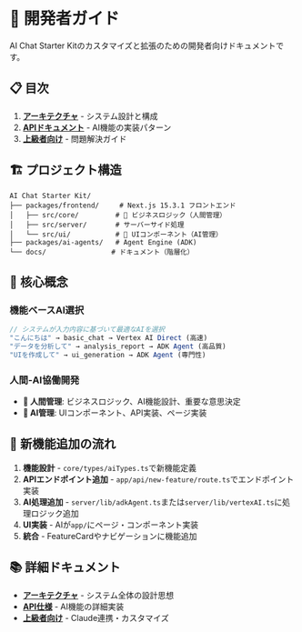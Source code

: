 # 🔧 開発者ガイド

AI Chat Starter Kitのカスタマイズと拡張のための開発者向けドキュメントです。

## 📋 目次

1. **[アーキテクチャ](./architecture.md)** - システム設計と構成
2. **[APIドキュメント](../api/)** - AI機能の実装パターン
3. **[上級者向け](../advanced/)** - 問題解決ガイド

## 🏗️ プロジェクト構造

```
AI Chat Starter Kit/
├── packages/frontend/     # Next.js 15.3.1 フロントエンド
│   ├── src/core/         # 🔴 ビジネスロジック（人間管理）
│   ├── src/server/       # サーバーサイド処理
│   └── src/ui/           # 🤖 UIコンポーネント（AI管理）
├── packages/ai-agents/   # Agent Engine (ADK)
└── docs/                # ドキュメント（階層化）
```

## 🎯 核心概念

### 機能ベースAI選択
```typescript
// システムが入力内容に基づいて最適なAIを選択
"こんにちは" → basic_chat → Vertex AI Direct (高速)
"データを分析して" → analysis_report → ADK Agent (高品質)
"UIを作成して" → ui_generation → ADK Agent (専門性)
```

### 人間-AI協働開発
- **🔴 人間管理**: ビジネスロジック、AI機能設計、重要な意思決定
- **🤖 AI管理**: UIコンポーネント、API実装、ページ実装

## 🚀 新機能追加の流れ

1. **機能設計** - `core/types/aiTypes.ts`で新機能定義
2. **APIエンドポイント追加** - `app/api/new-feature/route.ts`でエンドポイント実装
3. **AI処理追加** - `server/lib/adkAgent.ts`または`server/lib/vertexAI.ts`に処理ロジック追加
4. **UI実装** - AIが`app/`にページ・コンポーネント実装
5. **統合** - FeatureCardやナビゲーションに機能追加

## 📚 詳細ドキュメント

- **[アーキテクチャ](./architecture.md)** - システム全体の設計思想
- **[API仕様](../api/)** - AI機能の詳細実装
- **[上級者向け](../advanced/)** - Claude連携・カスタマイズ